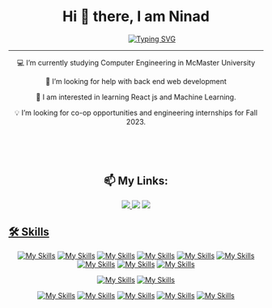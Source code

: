 
###

<h1 align ="center">Hi 👋 there, I am Ninad</h1>



<p align = "center"
   
&nbsp;&nbsp;&nbsp;&nbsp;&nbsp;&nbsp;&nbsp;&nbsp;&nbsp;&nbsp;&nbsp;&nbsp;&nbsp;&nbsp;&nbsp; [![Typing SVG](https://readme-typing-svg.demolab.com/?lines=Welcome+to+my+Github+Profile)](https://ninad4290.github.io/)
   
</p>

---
<p align = "center"
   
💻 I’m currently studying Computer Engineering in McMaster University
<br>
<p align = "center"
   
🤔 I’m looking for help with back end web development 
<br>
<p align = "center"
   
💬 I am interested in learning React js and Machine Learning.
<br>
<p align = "center"
   
💡 I’m looking for co-op opportunities and engineering internships for Fall 2023. 
</p>
<br>
<br>
<br>
  
  <h2 align = "center">📫 My Links:</h3>
<p align = "center"
   
<a href = "https://www.linkedin.com/in/ninad-thakker-268802226/"><img src="https://img.shields.io/badge/LinkedIn-0077B5?style=for-the-badge&logo=linkedin&logoColor=white" />
<a href = "mailto:ninadthakker@gmail.com"><img src= "https://img.shields.io/badge/Email_Me-D14836?style=for-the-badge&logo=gmail&logoColor=white" /></a>
<a href = "https://www.notion.so/Hi-I-m-Ninad-Thakker-64af0221695a476eb6cff50913978f3a"><img src="https://img.shields.io/badge/Personal_Portfolio-000000?style=for-the-badge&logo=notion&logoColor=white" />
------------------------------------------------------------------------------------------------------------------------------------------------------------------------------------------------
<br>
<h2>🛠 Skills</h2>
<p align = "center"
   
[![My Skills](https://skillicons.dev/icons?i=c)](https://www.cprogramming.com/)  [![My Skills](https://skillicons.dev/icons?i=cpp)](https://www.cprogramming.com/)  [![My Skills](https://skillicons.dev/icons?i=py)](https://www.python.org/)  [![My Skills](https://skillicons.dev/icons?i=r)](https://www.r-project.org/) [![My Skills](https://skillicons.dev/icons?i=matlab)](https://www.mathworks.com/products/matlab.html) [![My Skills](https://skillicons.dev/icons?i=html)](https://html.com/) [![My Skills](https://skillicons.dev/icons?i=js)](https://www.javascript.com/) [![My Skills](https://skillicons.dev/icons?i=css)](https://www.w3.org/Style/CSS/Overview.en.html) [![My Skills](https://skillicons.dev/icons?i=rust)](https://www.rust-lang.org/) 

<p align = "center"
   
[![My Skills](https://skillicons.dev/icons?i=arduino)](https://www.arduino.cc/)  [![My Skills](https://skillicons.dev/icons?i=raspberrypi)](https://www.raspberrypi.org/) 

<p align = "center"
   
[![My Skills](https://skillicons.dev/icons?i=eclipse)](https://www.eclipse.org/ide/)  [![My Skills](https://skillicons.dev/icons?i=vscode)](https://code.visualstudio.com/) 
[![My Skills](https://skillicons.dev/icons?i=visualstudio)](https://visualstudio.microsoft.com/) [![My Skills](https://skillicons.dev/icons?i=bash)](https://www.gnu.org/software/bash/)
[![My Skills](https://skillicons.dev/icons?i=nodejs)](https://nodejs.org/en)

</p>
<br>
<br>

<!--
**ninad4290/ninad4290** is a ✨ _special_ ✨ repository because its `README.md` (this file) appears on your GitHub profile.

Here are some ideas to get you started:

- 🔭 I’m currently working on ...
- 🌱 I’m currently learning ...
- 👯 I’m looking to collaborate on ...
- 🤔 I’m looking for help with ...
- 💬 Ask me about ...
- 📫 How to reach me: ...
-
- ⚡ Fun fact: ...
-->
